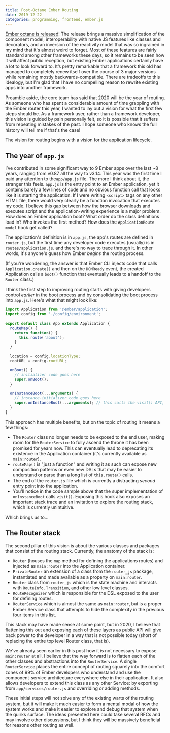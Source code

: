 ```yaml
---
title: Post-Octane Ember Routing
date: 2019-12-22
categories: programming, frontend, ember.js
---
```


[Ember octane is released][1]! The release brings a massive simplification of the component model,
interoperability with native JS features like classes and decorators, and an
inversion of the reactivity model that was so ingrained in my mind that it's almost weird to forget.
Most of these features are fairly standard among other frameworks these days, so it remains to be
seen how it will affect public reception, but existing Ember applications certainly have a lot to
look forward to. It’s pretty remarkable that a framework this old has managed to completely renew
itself over the course of 3 major versions while remaining mostly backwards-compatible. There are
tradeoffs to this idealogy, but I'm glad that I have no compelling reason to rewrite existing apps
into another framework.

Preamble aside, the core team has said that 2020 will be the year of routing. As someone who
has spent a considerable amount of time grappling with the Ember router this year, I wanted to
lay out a vision for what the first few steps should be. As a framework user, rather than a framework
developer, this vision is guided by pain personally felt, so it is possible that it suffers from
repeating mistakes of the past. I hope someone who knows the full history will tell me if that's the case!

The vision for routing begins with a vision for the application lifecycle.

## The year of `app.js`

I’ve contributed in some significant way to 9 Ember apps over the last ~8 years, ranging from v0.87
all the way to v3.14. This year was the first time I paid any attention to the`app/app.js` file.
The more I think about it, the stranger this feels. `app.js` is the entry point to an
Ember application, yet it contains barely a few lines of code and no obvious function call that
looks like it is starting the application. If I were writing `<script>` tags on any other HTML file,
there would very clearly be a function invocation that executes my code. I believe this gap
between how the browser downloads and executes script and the application-writing experience is
a major problem. How does an Ember application boot? What order do the class definitions load in?
Who invokes the first method? How does the `ApplicationRoute` `model` hook get called?

The application's definition is in `app.js`, the app's routes are defined in `router.js`,
but the first time any developer code executes (usually) is in `routes/application.js`. and there's
no way to trace through it. In other words, it's anyone's guess how Ember *begins* the routing
process.

(If you're wondering, the answer is that Ember CLI injects code that calls `Application.create()`
and then on the `DOMReady` event, the created Application calls a `boot()` function that eventually
leads to a handoff to the `Router` class.)

I think the first step to improving routing starts with giving developers control *earlier* in the
boot process and by consolidating the boot process into `app.js`. Here's what that might look like:

```js
import Application from '@ember/application';
import config from './config/environment';

export default class App extends Application {
  routeMap() {
    return function() {
      this.route('about');
    }
  }

  location = config.locationType;
  rootURL = config.rootURL;

  onBoot() {
    // initializer code goes here
    super.onBoot();
  }

  onInstanceBoot(...arguments) {
    // instance-initializer code goes here
    super.onInstanceBoot(...arguments); // this calls the visit() API, which eventually calls Router.transitionTo()
  }
}
```

This approach has multiple benefits, but on the topic of routing it means a few things:

- The `Router` class no longer needs to be exposed to the end user, making room for the
`RouterService` to fully ascend the throne it has been promised for years now. This can eventually
lead to deprecating its existence in the Application container (it's currently available as
`main:router`).
- `routeMap()` is "just a function" and writing it as such can expose new composition patterns or
even new DSLs that may be easier to understand or parse than a long list of `this.route()` calls.
- The end of the `router.js` file which is currently a distracting *second* entry point into the
application.
- You'll notice in the code sample above that the super implementation of `onInstanceBoot` calls
`visit()`. Exposing this hook also exposes an important stack trace and an invitation to explore
the routing stack, which is currently unintuitive.

Which brings us to...

## The Router stack

The second pillar of this vision is about the various classes and packages that consist of the
routing stack. Currently, the anatomy of the stack is:

- `Router` (houses the `map` method for defining the applications routes) and injected as `main:router`
into the Application container.
- `PrivateRouter` an extension of a class from the `router_js` package, instantiated and made available
as a property on `main:router`.
- `Router` class from `router_js` which is the state machine and interacts with `RouteInfo`, `Transition`,
and other low level classes.
- `RouteRecognizer` which is responsible for the DSL exposed to the user for defining routes.
- `RouterService` which is almost the same as `main:router`, but is a proper Ember Service class
that attempts to hide the complexity in the previous four items in this list.

This stack may have made sense at some point, but in 2020, I believe that flattening this out and
exposing each of these layers as public API will give back power to the developer in a way that
is not possible today (short of replacing the entire top level Router class, that is).

We've already seen earlier in this post how it is not necessary to expose `main:router` at all.
I believe that the way forward is to flatten each of the other classes and abstractions into
the `RouterService`. A single `RouterService` places the entire concept of routing squarely into the comfort
zones of 99% of Ember developers who understand and use the component-service architecture everywhere
else in their application. It also allows developers to extend this class as any other Service: by exporting
from `app/services/router.js` and overriding or adding methods.

These initial steps will not solve any of the existing warts of the routing system, but it will make
it much easier to form a mental modal of how the system works and make it easier to explore and debug
that system when the quirks surface. The ideas presented here could take several RFCs and may involve
other discussions, but I think they will be massively beneficial for reasons other routing as well.

[1]: https://blog.emberjs.com/2019/12/20/octane-is-here.html
